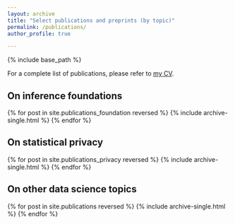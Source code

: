 ```yaml
---
layout: archive
title: "Select publications and preprints (by topic)"
permalink: /publications/
author_profile: true

---
```


{% include base_path %}

For a complete list of publications, please refer to [my CV](https://RuobinGong.github.io/files/RG-cv.pdf).

## On inference foundations

{% for post in site.publications_foundation reversed %}
  {% include archive-single.html %}
{% endfor %}

## On statistical privacy

{% for post in site.publications_privacy reversed %}
  {% include archive-single.html %}
{% endfor %}

## On other data science topics

{% for post in site.publications reversed %}
  {% include archive-single.html %}
{% endfor %}



